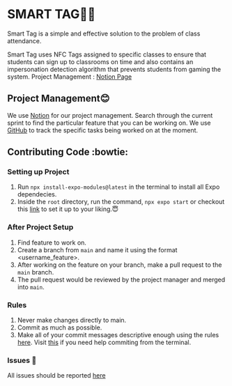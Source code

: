 # SMART TAG😶‍🌫️
Smart Tag is a simple and effective solution to the problem of class attendance. 

Smart Tag uses NFC Tags assigned to specific classes to ensure that students can sign up to classrooms on time and also contains an impersonation detection algorithm that prevents students from gaming the system. 
Project Management : [Notion Page](https://www.notion.so/Teamspace-Home-fba74a5d54be44d49325709de4ed9b68)

## Project Management:blush: 
We use [Notion](https://www.notion.so/Teamspace-Home-fba74a5d54be44d49325709de4ed9b68) for our project management. Search through the current sprint to find the particular feature that you can be working on. We use [GitHub](https://github.com/orgs/Capstone-Projections/projects/1/views/2) to track the specific tasks being worked on at the moment. 

## Contributing Code :bowtie:

###  Setting up Project 
1. Run `npx install-expo-modules@latest` in the terminal to install all Expo dependecies.
2. Inside the `root` directory, run the command, `npx expo start` or checkout this [link](https://docs.expo.dev/get-started/create-a-project/) to set it up to your liking.:innocent:

###  After Project Setup 
1. Find feature to work on. 
2. Create a branch from `main` and name it using the format <username_feature>.
3. After working on the feature on your branch, make a pull request to the `main` branch.
4. The pull request would be reviewed by the project manager and merged into `main`.

### Rules 
1. Never make changes directly to main.
2. Commit as much as possible.
3. Make all of your commit messages descriptive enough using the rules [here](https://commit.style/). Visit [this](https://ohshitgit.com/) if you need help commiting from the terminal.

###  Issues 🥵
All issues should be reported [here](https://www.notion.so/458d2b299eb2414c86b70ac77fa4fb2c?v=cf990cad1e2241c2ac7be53e2aa43834)
